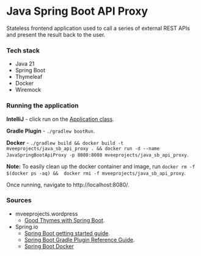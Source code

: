 # Java Spring Boot API Proxy

Stateless frontend application used to call a series of external REST APIs and present the result back to the user.

### Tech stack
* Java 21
* Spring Boot
* Thymeleaf
* Docker
* Wiremock

### Running the application

**IntelliJ** - click run on the [Application class](./src/main/java/org/mveeprojects/Application.java).

**Gradle Plugin** - `./gradlew bootRun`.

**Docker** - `./gradlew build && docker build -t mveeprojects/java_sb_api_proxy . && docker run -d --name JavaSpringBootApiProxy -p 8080:8080 mveeprojects/java_sb_api_proxy`.

**Note:** To easily clean up the docker container and image, run `docker rm -f $(docker ps -aq) &&  docker rmi -f mveeprojects/java_sb_api_proxy`. 

Once running, navigate to http://localhost:8080/.

### Sources
* mveeprojects.wordpress
  * [Good Thymes with Spring Boot](https://mveeprojects.wordpress.com/2017/11/11/good-thymes-with-spring-boot/).
* Spring.io
  * [Spring Boot getting started guide](https://spring.io/guides/gs/spring-boot).
  * [Spring Boot Gradle Plugin Reference Guide](https://docs.spring.io/spring-boot/docs/current/gradle-plugin/reference/htmlsingle/).
  * [Spring Boot Docker](https://spring.io/guides/topicals/spring-boot-docker)
